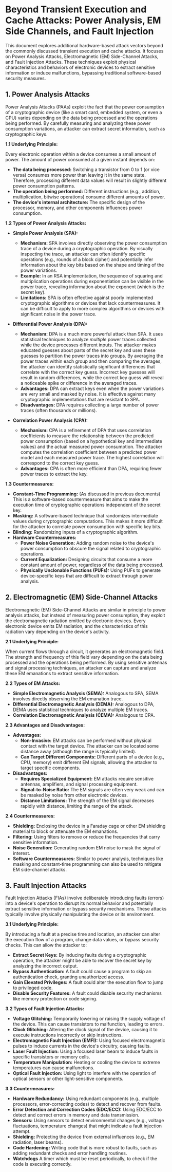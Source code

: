 # Beyond Transient Execution and Cache Attacks: Power Analysis, EM Side Channels, and Fault Injection

This document explores additional hardware-based attack vectors beyond the commonly discussed transient execution and cache attacks. It focuses on Power Analysis Attacks, Electromagnetic (EM) Side-Channel Attacks, and Fault Injection Attacks. These techniques exploit physical characteristics and behaviors of electronic devices to extract sensitive information or induce malfunctions, bypassing traditional software-based security measures.

## 1. Power Analysis Attacks

Power Analysis Attacks (PAAs) exploit the fact that the power consumption of a cryptographic device (like a smart card, embedded system, or even a CPU) varies depending on the data being processed and the operations being performed. By carefully measuring and analyzing these power consumption variations, an attacker can extract secret information, such as cryptographic keys.

**1.1 Underlying Principle:**

Every electronic operation within a device consumes a small amount of power.  The amount of power consumed at a given instant depends on:

*   **The data being processed:**  Switching a transistor from 0 to 1 (or vice versa) consumes more power than leaving it in the same state. Therefore, processing different data values will result in slightly different power consumption patterns.
*   **The operation being performed:** Different instructions (e.g., addition, multiplication, bitwise operations) consume different amounts of power.
*   **The device's internal architecture:** The specific design of the processor, memory, and other components influences power consumption.

**1.2 Types of Power Analysis Attacks:**

*   **Simple Power Analysis (SPA):**
    *   **Mechanism:** SPA involves directly observing the power consumption trace of a device during a cryptographic operation.  By visually inspecting the trace, an attacker can often identify specific operations (e.g., rounds of a block cipher) and potentially infer information about the key bits based on the shape and timing of the power variations.
    *   **Example:**  In an RSA implementation, the sequence of squaring and multiplication operations during exponentiation can be visible in the power trace, revealing information about the exponent (which is the secret key).
    *   **Limitations:** SPA is often effective against poorly implemented cryptographic algorithms or devices that lack countermeasures.  It can be difficult to apply to more complex algorithms or devices with significant noise in the power trace.

*   **Differential Power Analysis (DPA):**
    *   **Mechanism:** DPA is a much more powerful attack than SPA. It uses statistical techniques to analyze *multiple* power traces collected while the device processes different inputs. The attacker makes educated guesses about parts of the secret key and uses these guesses to partition the power traces into groups.  By averaging the power traces within each group and then comparing the averages, the attacker can identify statistically significant differences that correlate with the correct key guess.  Incorrect key guesses will result in random differences, while the correct key guess will reveal a noticeable spike or difference in the averaged traces.
    *   **Advantages:** DPA can extract keys even when the power variations are very small and masked by noise.  It is effective against many cryptographic implementations that are resistant to SPA.
    *   **Disadvantages:** DPA requires collecting a large number of power traces (often thousands or millions).

*   **Correlation Power Analysis (CPA):**
    *   **Mechanism:** CPA is a refinement of DPA that uses correlation coefficients to measure the relationship between the predicted power consumption (based on a hypothetical key and intermediate values) and the actual measured power consumption. The attacker computes the correlation coefficient between a predicted power model and each measured power trace. The highest correlation will correspond to the correct key guess.
    *   **Advantages:** CPA is often more efficient than DPA, requiring fewer power traces to extract the key.

**1.3 Countermeasures:**

*   **Constant-Time Programming:**  (As discussed in previous documents) This is a software-based countermeasure that aims to make the execution time of cryptographic operations independent of the secret key.
*   **Masking:**  A software-based technique that randomizes intermediate values during cryptographic computations. This makes it more difficult for the attacker to correlate power consumption with specific key bits.
*   **Blinding:** Randomizing inputs of a cryptographic algorithm.
*   **Hardware Countermeasures:**
    *   **Power Noise Generation:** Adding random noise to the device's power consumption to obscure the signal related to cryptographic operations.
    *   **Current Equalization:** Designing circuits that consume a more constant amount of power, regardless of the data being processed.
    *   **Physically Unclonable Functions (PUFs):** Using PUFs to generate device-specific keys that are difficult to extract through power analysis.

## 2. Electromagnetic (EM) Side-Channel Attacks

Electromagnetic (EM) Side-Channel Attacks are similar in principle to power analysis attacks, but instead of measuring power consumption, they exploit the electromagnetic radiation emitted by electronic devices.  Every electronic device emits EM radiation, and the characteristics of this radiation vary depending on the device's activity.

**2.1 Underlying Principle:**

When current flows through a circuit, it generates an electromagnetic field. The strength and frequency of this field vary depending on the data being processed and the operations being performed.  By using sensitive antennas and signal processing techniques, an attacker can capture and analyze these EM emanations to extract sensitive information.

**2.2 Types of EM Attacks:**

*   **Simple Electromagnetic Analysis (SEMA):** Analogous to SPA, SEMA involves directly observing the EM emanation trace.
*   **Differential Electromagnetic Analysis (DEMA):** Analogous to DPA, DEMA uses statistical techniques to analyze multiple EM traces.
*   **Correlation Electromagnetic Analysis (CEMA):** Analogous to CPA.

**2.3 Advantages and Disadvantages:**

*   **Advantages:**
    *   **Non-Invasive:** EM attacks can be performed without physical contact with the target device.  The attacker can be located some distance away (although the range is typically limited).
    *   **Can Target Different Components:**  Different parts of a device (e.g., CPU, memory) emit different EM signals, allowing the attacker to target specific components.
*   **Disadvantages:**
    *   **Requires Specialized Equipment:**  EM attacks require sensitive antennas, amplifiers, and signal processing equipment.
    *   **Signal-to-Noise Ratio:**  The EM signals are often very weak and can be masked by noise from other electronic devices.
    *   **Distance Limitations:** The strength of the EM signal decreases rapidly with distance, limiting the range of the attack.

**2.4 Countermeasures:**

*   **Shielding:** Enclosing the device in a Faraday cage or other EM shielding material to block or attenuate the EM emanations.
*   **Filtering:** Using filters to remove or reduce the frequencies that carry sensitive information.
*   **Noise Generation:**  Generating random EM noise to mask the signal of interest.
*   **Software Countermeasures:** Similar to power analysis, techniques like masking and constant-time programming can also be used to mitigate EM side-channel attacks.

## 3. Fault Injection Attacks

Fault Injection Attacks (FIAs) involve deliberately introducing faults (errors) into a device's operation to disrupt its normal behavior and potentially extract sensitive information or bypass security mechanisms. These attacks typically involve physically manipulating the device or its environment.

**3.1 Underlying Principle:**

By introducing a fault at a precise time and location, an attacker can alter the execution flow of a program, change data values, or bypass security checks.  This can allow the attacker to:

*   **Extract Secret Keys:** By inducing faults during a cryptographic operation, the attacker might be able to recover the secret key by analyzing the incorrect output.
*   **Bypass Authentication:**  A fault could cause a program to skip an authentication check, granting unauthorized access.
*   **Gain Elevated Privileges:**  A fault could alter the execution flow to jump to privileged code.
*   **Disable Security Features:**  A fault could disable security mechanisms like memory protection or code signing.

**3.2 Types of Fault Injection Attacks:**

*   **Voltage Glitching:**  Temporarily lowering or raising the supply voltage of the device. This can cause transistors to malfunction, leading to errors.
*   **Clock Glitching:**  Altering the clock signal of the device, causing it to execute instructions incorrectly or skip instructions.
*   **Electromagnetic Fault Injection (EMFI):**  Using focused electromagnetic pulses to induce currents in the device's circuitry, causing faults.
*   **Laser Fault Injection:**  Using a focused laser beam to induce faults in specific transistors or memory cells.
*   **Temperature Manipulation:**  Heating or cooling the device to extreme temperatures can cause malfunctions.
*   **Optical Fault Injection:** Using light to interfere with the operation of optical sensors or other light-sensitive components.

**3.3 Countermeasures:**

*   **Hardware Redundancy:**  Using redundant components (e.g., multiple processors, error-correcting codes) to detect and recover from faults.
*   **Error Detection and Correction Codes (EDC/ECC):**  Using EDC/ECC to detect and correct errors in memory and data transmission.
*   **Sensors:**  Using sensors to detect environmental changes (e.g., voltage fluctuations, temperature changes) that might indicate a fault injection attempt.
*   **Shielding:**  Protecting the device from external influences (e.g., EM radiation, laser beams).
*   **Code Hardening:**  Writing code that is more robust to faults, such as adding redundant checks and error handling routines.
*  **Watchdogs** A timer which must be reset periodically, to check if the code is executing correctly.
